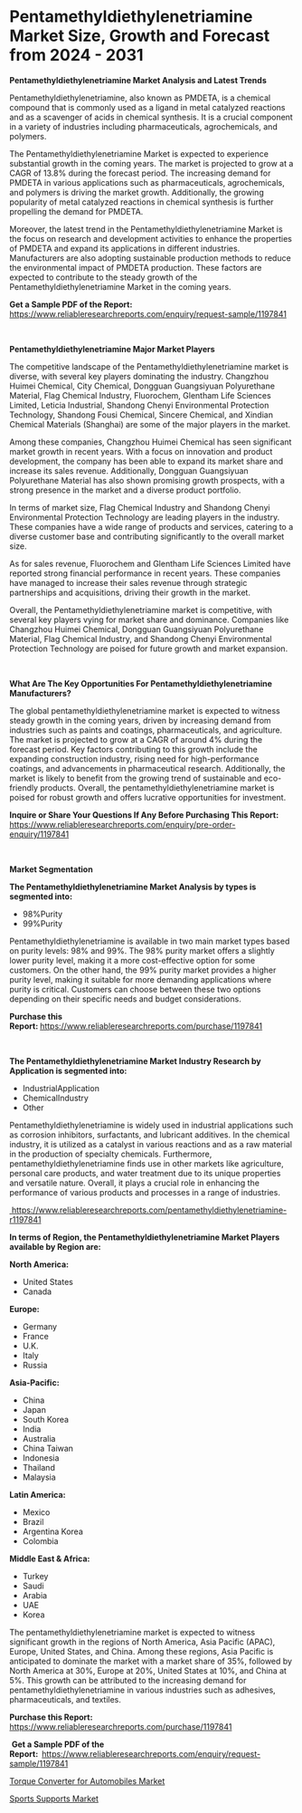 <p><h1>Pentamethyldiethylenetriamine Market Size, Growth and Forecast from 2024 - 2031</h1></p><p><strong>Pentamethyldiethylenetriamine Market Analysis and Latest Trends</strong></p>
<p><p>Pentamethyldiethylenetriamine, also known as PMDETA, is a chemical compound that is commonly used as a ligand in metal catalyzed reactions and as a scavenger of acids in chemical synthesis. It is a crucial component in a variety of industries including pharmaceuticals, agrochemicals, and polymers.</p><p>The Pentamethyldiethylenetriamine Market is expected to experience substantial growth in the coming years. The market is projected to grow at a CAGR of 13.8% during the forecast period. The increasing demand for PMDETA in various applications such as pharmaceuticals, agrochemicals, and polymers is driving the market growth. Additionally, the growing popularity of metal catalyzed reactions in chemical synthesis is further propelling the demand for PMDETA.</p><p>Moreover, the latest trend in the Pentamethyldiethylenetriamine Market is the focus on research and development activities to enhance the properties of PMDETA and expand its applications in different industries. Manufacturers are also adopting sustainable production methods to reduce the environmental impact of PMDETA production. These factors are expected to contribute to the steady growth of the Pentamethyldiethylenetriamine Market in the coming years.</p></p>
<p><strong>Get a Sample PDF of the Report:&nbsp;</strong> <a href="https://www.reliableresearchreports.com/enquiry/request-sample/1197841">https://www.reliableresearchreports.com/enquiry/request-sample/1197841</a></p>
<p>&nbsp;</p>
<p><strong>Pentamethyldiethylenetriamine Major Market Players</strong></p>
<p><p>The competitive landscape of the Pentamethyldiethylenetriamine market is diverse, with several key players dominating the industry. Changzhou Huimei Chemical, City Chemical, Dongguan Guangsiyuan Polyurethane Material, Flag Chemical Industry, Fluorochem, Glentham Life Sciences Limited, Leticia Industrial, Shandong Chenyi Environmental Protection Technology, Shandong Fousi Chemical, Sincere Chemical, and Xindian Chemical Materials (Shanghai) are some of the major players in the market.</p><p>Among these companies, Changzhou Huimei Chemical has seen significant market growth in recent years. With a focus on innovation and product development, the company has been able to expand its market share and increase its sales revenue. Additionally, Dongguan Guangsiyuan Polyurethane Material has also shown promising growth prospects, with a strong presence in the market and a diverse product portfolio.</p><p>In terms of market size, Flag Chemical Industry and Shandong Chenyi Environmental Protection Technology are leading players in the industry. These companies have a wide range of products and services, catering to a diverse customer base and contributing significantly to the overall market size.</p><p>As for sales revenue, Fluorochem and Glentham Life Sciences Limited have reported strong financial performance in recent years. These companies have managed to increase their sales revenue through strategic partnerships and acquisitions, driving their growth in the market.</p><p>Overall, the Pentamethyldiethylenetriamine market is competitive, with several key players vying for market share and dominance. Companies like Changzhou Huimei Chemical, Dongguan Guangsiyuan Polyurethane Material, Flag Chemical Industry, and Shandong Chenyi Environmental Protection Technology are poised for future growth and market expansion.</p></p>
<p>&nbsp;</p>
<p><strong>What Are The Key Opportunities For Pentamethyldiethylenetriamine Manufacturers?</strong></p>
<p><p>The global pentamethyldiethylenetriamine market is expected to witness steady growth in the coming years, driven by increasing demand from industries such as paints and coatings, pharmaceuticals, and agriculture. The market is projected to grow at a CAGR of around 4% during the forecast period. Key factors contributing to this growth include the expanding construction industry, rising need for high-performance coatings, and advancements in pharmaceutical research. Additionally, the market is likely to benefit from the growing trend of sustainable and eco-friendly products. Overall, the pentamethyldiethylenetriamine market is poised for robust growth and offers lucrative opportunities for investment.</p></p>
<p><strong>Inquire or Share Your Questions If Any Before Purchasing This Report:</strong> <a href="https://www.reliableresearchreports.com/enquiry/pre-order-enquiry/1197841">https://www.reliableresearchreports.com/enquiry/pre-order-enquiry/1197841</a></p>
<p>&nbsp;</p>
<p><strong>Market Segmentation</strong></p>
<p><strong>The Pentamethyldiethylenetriamine Market Analysis by types is segmented into:</strong></p>
<p><ul><li>98%Purity</li><li>99%Purity</li></ul></p>
<p><p>Pentamethyldiethylenetriamine is available in two main market types based on purity levels: 98% and 99%. The 98% purity market offers a slightly lower purity level, making it a more cost-effective option for some customers. On the other hand, the 99% purity market provides a higher purity level, making it suitable for more demanding applications where purity is critical. Customers can choose between these two options depending on their specific needs and budget considerations.</p></p>
<p><strong>Purchase this Report:&nbsp;</strong><a href="https://www.reliableresearchreports.com/purchase/1197841">https://www.reliableresearchreports.com/purchase/1197841</a></p>
<p>&nbsp;</p>
<p><strong>The Pentamethyldiethylenetriamine Market Industry Research by Application is segmented into:</strong></p>
<p><ul><li>IndustrialApplication</li><li>ChemicalIndustry</li><li>Other</li></ul></p>
<p><p>Pentamethyldiethylenetriamine is widely used in industrial applications such as corrosion inhibitors, surfactants, and lubricant additives. In the chemical industry, it is utilized as a catalyst in various reactions and as a raw material in the production of specialty chemicals. Furthermore, pentamethyldiethylenetriamine finds use in other markets like agriculture, personal care products, and water treatment due to its unique properties and versatile nature. Overall, it plays a crucial role in enhancing the performance of various products and processes in a range of industries.</p></p>
<p><a href="https://www.reliableresearchreports.com/pentamethyldiethylenetriamine-r1197841">&nbsp;https://www.reliableresearchreports.com/pentamethyldiethylenetriamine-r1197841</a></p>
<p><strong>In terms of Region, the Pentamethyldiethylenetriamine Market Players available by Region are:</strong></p>
<p>
    <p> <strong> North America: </strong>
        <ul>
            <li>United States</li>
            <li>Canada</li>
        </ul>
        </p> 
    <p> <strong> Europe: </strong>
        <ul>
            <li>Germany</li>
            <li>France</li>
            <li>U.K.</li>
            <li>Italy</li>
            <li>Russia</li>
        </ul>
        </p> 
    <p> <strong> Asia-Pacific: </strong>
        <ul>
            <li>China</li>
            <li>Japan</li>
            <li>South Korea</li>
            <li>India</li>
            <li>Australia</li>
            <li>China Taiwan</li>
            <li>Indonesia</li>
            <li>Thailand</li>
            <li>Malaysia</li>
        </ul>
        </p> 
    <p> <strong> Latin America: </strong>
        <ul>
            <li>Mexico</li>
            <li>Brazil</li>
            <li>Argentina Korea</li>
            <li>Colombia</li>
        </ul>
        </p> 
    <p> <strong> Middle East & Africa: </strong>
        <ul>
            <li>Turkey</li>
            <li>Saudi</li>
            <li>Arabia</li>
            <li>UAE</li>
            <li>Korea</li>
        </ul>
    </p>
    </p>
<p><p>The pentamethyldiethylenetriamine market is expected to witness significant growth in the regions of North America, Asia Pacific (APAC), Europe, United States, and China. Among these regions, Asia Pacific is anticipated to dominate the market with a market share of 35%, followed by North America at 30%, Europe at 20%, United States at 10%, and China at 5%. This growth can be attributed to the increasing demand for pentamethyldiethylenetriamine in various industries such as adhesives, pharmaceuticals, and textiles.</p></p>
<p><strong>Purchase this Report: </strong><a href="https://www.reliableresearchreports.com/purchase/1197841">https://www.reliableresearchreports.com/purchase/1197841</a></p>
<p>&nbsp;<strong>Get a Sample PDF of the Report:&nbsp;&nbsp;</strong><a href="https://www.reliableresearchreports.com/enquiry/request-sample/1197841">https://www.reliableresearchreports.com/enquiry/request-sample/1197841</a></p>
<p><strong></strong></p>
<p><p><a href="https://github.com/khadijahesham19/Market-Research-Report-List-1/blob/main/torque-converter-for-automobiles-market.md">Torque Converter for Automobiles Market</a></p><p><a href="https://view.publitas.com/reportprime-1/sports-supports-market-share-size-trends-industry-analysis-report-by-application-men-women-kids-by-type-elbow-support-knee-support-other-and-forecast-2024-2031/">Sports Supports Market</a></p></p>